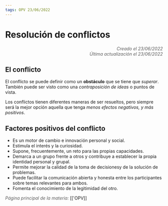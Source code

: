 ```yaml
---
tags: OPV 23/06/2022
---
```


# Resolución de conflictos
<div style="text-align: right; opacity: 0.7; font-style: italic;">Creado el 23/06/2022</div>
<div style="text-align: right; opacity: 0.7; font-style: italic;">Última actualización el 23/06/2022</div>

## El conflicto

El conflicto se puede definir como un **obstáculo** que se tiene que *superar*. También puede ser visto como una *contraposición de ideas* o puntos de vista.

Los conflictos tienen diferentes maneras de ser resueltos, pero siempre será la mejor opción aquella que tenga *menos efectos negativos, y más positivos*.

## Factores positivos del conflicto

- Es un motor de cambio e innovación personal y social.
- Estimula el interés y la curiosidad.
- Supone, frecuentemente, un reto para las propias capacidades.
- Demarca a un grupo frente a otros y contribuye a establecer la propia identidad personal y grupal.
- Permite mejorar la calidad de la toma de decisionesy de la solución de problemas.
- Puede facilitar la comunicación abierta y honesta entre los participantes sobre temas relevantes para ambos.
- Fomenta el conocimiento de la legitimidad del otro.

<span style="opacity: 0.7; font-style: italic;">Página principal de la materia:</span> [['OPV]]